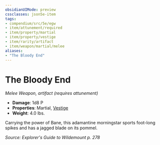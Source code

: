 ```yaml
---
obsidianUIMode: preview
cssclasses: json5e-item
tags:
- compendium/src/5e/egw
- item/attunement/required
- item/property/martial
- item/property/vestige
- item/rarity/artifact
- item/weapon/martial/melee
aliases: 
- "The Bloody End"
---
```

# The Bloody End
*Melee Weapon, artifact (requires attunement)*  

- **Damage**: 1d8 P
- **Properties**: Martial, [Vestige](/Systems/5e/rules/item-properties.md#Vestige)
- **Weight**: 4.0 lbs.

Carrying the power of Bane, this adamantine morningstar sports foot-long spikes and has a jagged blade on its pommel.

*Source: Explorer's Guide to Wildemount p. 278*